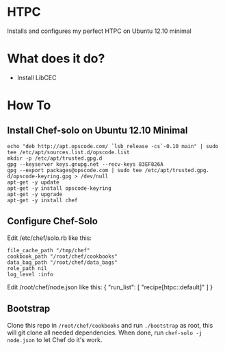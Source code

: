 HTPC
====

Installs and configures my perfect HTPC on Ubuntu 12.10 minimal

What does it do?
================

* Install LibCEC

How To
======

Install Chef-solo on Ubuntu 12.10 Minimal
------------------------------------------

    echo "deb http://apt.opscode.com/ `lsb_release -cs`-0.10 main" | sudo tee /etc/apt/sources.list.d/opscode.list
    mkdir -p /etc/apt/trusted.gpg.d
    gpg --keyserver keys.gnupg.net --recv-keys 83EF826A
    gpg --export packages@opscode.com | sudo tee /etc/apt/trusted.gpg.    d/opscode-keyring.gpg > /dev/null
    apt-get -y update
    apt-get -y install opscode-keyring
    apt-get -y upgrade
    apt-get -y install chef

Configure Chef-Solo
-------------------

Edit /etc/chef/solo.rb like this:

    file_cache_path "/tmp/chef"
    cookbook_path "/root/chef/cookbooks"
    data_bag_path "/root/chef/data_bags"
    role_path nil
    log_level :info
    
Edit /root/chef/node.json like this:
    {
        "run_list": [ "recipe[htpc::default]" ]
    }

Bootstrap
---------

Clone this repo in ```/root/chef/cookbooks``` and run ```./bootstrap``` as root, this will git clone all needed dependencies. When done, run ```chef-solo -j node.json``` to let Chef do it's work.






